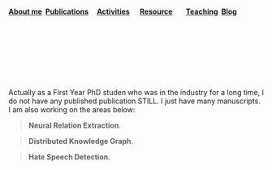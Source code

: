 #### [About me](./README.html)&nbsp; [Publications](./Publications.html)&nbsp; &nbsp; &nbsp;[Activities](./Activities.html)&nbsp; &nbsp; &nbsp; [Resource](./Resource.html)&nbsp; &nbsp; &nbsp;  &nbsp; [Teaching](./teaching.html)&nbsp; [Blog](./blog.html)&nbsp;

<p>&nbsp;</p>
<p>&nbsp;</p>
<p>&nbsp;</p>
<p>&nbsp;</p>

Actually as a First Year PhD studen who was in the industry for a long time, I do not have any published publication STILL. I just have many manuscripts. I am also working on the areas below:  


>**Neural Relation Extraction**. 

>**Distributed Knowledge Graph**. 

>**Hate Speech Detection**. 





